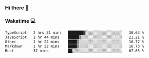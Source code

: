 ### Hi there 👋

<!--
**kikyou14/kikyou14** is a ✨ _special_ ✨ repository because its `README.md` (this file) appears on your GitHub profile.

Here are some ideas to get you started:

- 🔭 I’m currently working on ...
- 🌱 I’m currently learning ...
- 👯 I’m looking to collaborate on ...
- 🤔 I’m looking for help with ...
- 💬 Ask me about ...
- 📫 How to reach me: ...
- 😄 Pronouns: ...
- ⚡ Fun fact: ...
-->

### Wakatime 💻

<!--START_SECTION:waka-->

```txt
TypeScript   2 hrs 31 mins   ███████▓░░░░░░░░░░░░░░░░░   30.63 %
JavaScript   1 hr 44 mins    █████▒░░░░░░░░░░░░░░░░░░░   21.21 %
Other        1 hr 22 mins    ████▒░░░░░░░░░░░░░░░░░░░░   16.77 %
Markdown     1 hr 22 mins    ████▒░░░░░░░░░░░░░░░░░░░░   16.73 %
Rust         37 mins         ██░░░░░░░░░░░░░░░░░░░░░░░   07.65 %
```

<!--END_SECTION:waka-->